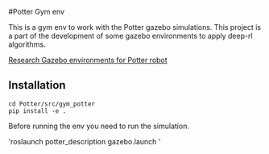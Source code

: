 #Potter Gym env

This is a gym env to work with the Potter gazebo simulations.
This project is a part of the development of some gazebo environments to apply deep-rl algorithms.

[Research Gazebo environments for Potter robot](https://github.com/ITTcs/turtlebot3_simulations)

## Installation

```
cd Potter/src/gym_potter
pip install -e .
```
Before running the env you need to run the simulation.

'roslaunch potter_description gazebo.launch '
```pythoB
